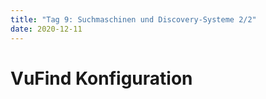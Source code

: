 ```yaml
---
title: "Tag 9: Suchmaschinen und Discovery-Systeme 2/2"
date: 2020-12-11
---
```


# VuFind Konfiguration

